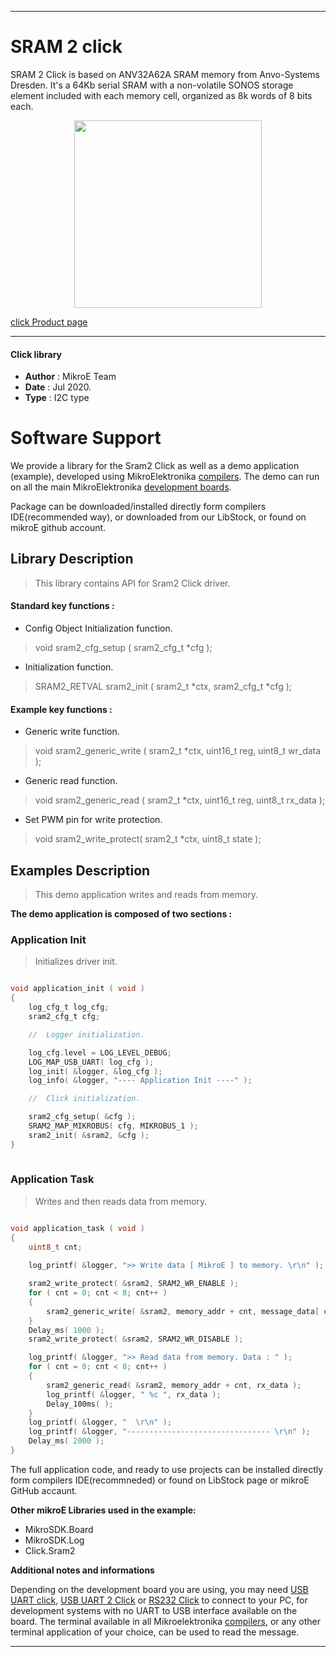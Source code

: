 
---
# SRAM 2 click

SRAM 2 Click is based on ANV32A62A SRAM memory from Anvo-Systems Dresden. It's a 64Kb serial SRAM with a non-volatile SONOS storage element included with each memory cell, organized as 8k words of 8 bits each.

<p align="center">
  <img src="https://download.mikroe.com/images/click_for_ide/sram2_click.png" height=300px>
</p>


[click Product page](https://www.mikroe.com/sram-2-click)

---


#### Click library 

- **Author**        : MikroE Team
- **Date**          : Jul 2020.
- **Type**          : I2C type


# Software Support

We provide a library for the Sram2 Click 
as well as a demo application (example), developed using MikroElektronika 
[compilers](https://shop.mikroe.com/compilers). 
The demo can run on all the main MikroElektronika [development boards](https://shop.mikroe.com/development-boards).

Package can be downloaded/installed directly form compilers IDE(recommended way), or downloaded from our LibStock, or found on mikroE github account. 

## Library Description

> This library contains API for Sram2 Click driver.

#### Standard key functions :

- Config Object Initialization function.
> void sram2_cfg_setup ( sram2_cfg_t *cfg ); 
 
- Initialization function.
> SRAM2_RETVAL sram2_init ( sram2_t *ctx, sram2_cfg_t *cfg );

#### Example key functions :

- Generic write function.
> void sram2_generic_write ( sram2_t *ctx, uint16_t reg, uint8_t wr_data );
 
- Generic read function.
> void sram2_generic_read ( sram2_t *ctx, uint16_t reg, uint8_t rx_data );

- Set PWM pin for write protection.
> void sram2_write_protect( sram2_t *ctx, uint8_t state );

## Examples Description

> This demo application writes and reads from memory. 

**The demo application is composed of two sections :**

### Application Init 

> Initializes driver init.

```c

void application_init ( void )
{
    log_cfg_t log_cfg;
    sram2_cfg_t cfg;

    //  Logger initialization.

    log_cfg.level = LOG_LEVEL_DEBUG;
    LOG_MAP_USB_UART( log_cfg );
    log_init( &logger, &log_cfg );
    log_info( &logger, "---- Application Init ----" );

    //  Click initialization.

    sram2_cfg_setup( &cfg );
    SRAM2_MAP_MIKROBUS( cfg, MIKROBUS_1 );
    sram2_init( &sram2, &cfg );
}
  
```

### Application Task

> Writes and then reads data from memory.

```c

void application_task ( void )
{
    uint8_t cnt;
     
    log_printf( &logger, ">> Write data [ MikroE ] to memory. \r\n" );

    sram2_write_protect( &sram2, SRAM2_WR_ENABLE );
    for ( cnt = 0; cnt < 8; cnt++ )
    {
        sram2_generic_write( &sram2, memory_addr + cnt, message_data[ cnt ] );
    }
    Delay_ms( 1000 );
    sram2_write_protect( &sram2, SRAM2_WR_DISABLE );

    log_printf( &logger, ">> Read data from memory. Data : " );
    for ( cnt = 0; cnt < 8; cnt++ )
    {
        sram2_generic_read( &sram2, memory_addr + cnt, rx_data );
        log_printf( &logger, " %c ", rx_data );
        Delay_100ms( );
    }
    log_printf( &logger, "  \r\n" );
    log_printf( &logger, "-------------------------------- \r\n" );
    Delay_ms( 2000 );
}

```


The full application code, and ready to use projects can be  installed directly form compilers IDE(recommneded) or found on LibStock page or mikroE GitHub accaunt.

**Other mikroE Libraries used in the example:** 

- MikroSDK.Board
- MikroSDK.Log
- Click.Sram2

**Additional notes and informations**

Depending on the development board you are using, you may need 
[USB UART click](https://shop.mikroe.com/usb-uart-click), 
[USB UART 2 Click](https://shop.mikroe.com/usb-uart-2-click) or 
[RS232 Click](https://shop.mikroe.com/rs232-click) to connect to your PC, for 
development systems with no UART to USB interface available on the board. The 
terminal available in all Mikroelektronika 
[compilers](https://shop.mikroe.com/compilers), or any other terminal application 
of your choice, can be used to read the message.



---
